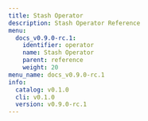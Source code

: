 ```yaml
---
title: Stash Operator
description: Stash Operator Reference
menu:
  docs_v0.9.0-rc.1:
    identifier: operator
    name: Stash Operator
    parent: reference
    weight: 20
menu_name: docs_v0.9.0-rc.1
info:
  catalog: v0.1.0
  cli: v0.1.0
  version: v0.9.0-rc.1
---
```


